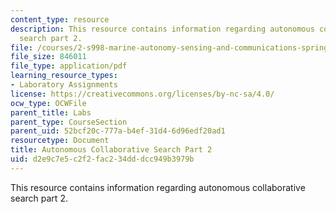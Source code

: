 ```yaml
---
content_type: resource
description: This resource contains information regarding autonomous collaborative
  search part 2.
file: /courses/2-s998-marine-autonomy-sensing-and-communications-spring-2012/d2e9c7e5c2f2fac234dddcc949b3979b_MIT2_S998S12_Lab14.pdf
file_size: 846011
file_type: application/pdf
learning_resource_types:
- Laboratory Assignments
license: https://creativecommons.org/licenses/by-nc-sa/4.0/
ocw_type: OCWFile
parent_title: Labs
parent_type: CourseSection
parent_uid: 52bcf20c-777a-b4ef-31d4-6d96edf20ad1
resourcetype: Document
title: Autonomous Collaborative Search Part 2
uid: d2e9c7e5-c2f2-fac2-34dd-dcc949b3979b
---
```

This resource contains information regarding autonomous collaborative search part 2.